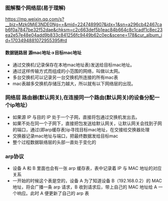 

### 图解整个网络层(易于理解)
<https://mp.weixin.qq.com/s?__biz=Mzk0MjE3NDE0Ng==&mid=2247489907&idx=1&sn=a296cb42467cab6f0a7847be32f52dae&chksm=c2c663def5b1eac84b664c8c1cadf1c8ec23ea2e57e48e04add9b833c841256fc9449b62c0ec&scene=178&cur_album_id=1703494881072955395#rd>

#### 数据链路层 源mac地址->目标mac地址
+ 通过交换机(记录保存在本地mac地址表)发送给目标mac地址。
+ 通过这样传输方式而组成的小范围的网络，叫做以太网。
+ 多台交换机可以记录另一台交换机所连接的所有mac表
+ mac表越多交换机存储压力越大，所以就有以下网络层的出现。


### 网络层 路由器(默认网关),在连接同一个路由(默认网关)的设备分配一个ip地址）
+ 如果源 IP 与目的 IP 处于一个子网，直接将包通过交换机发出去。
+ 如果不处在同一个子网下，直接把包发送给默认网关，让默认网关会找到子网的端口，通过(即arp缓存表)ip寻找目标mac地址，在交接给交换器处理
+ 交换器记录mac地址与端口，把最终数据发给目标mac
+ 整个过程数据联络层的头部一直处于变化的

### arp协议
+ 设备 A 和 B 里面也会有一张 arp 缓存表，表中记录着 IP 与 MAC 地址的对应关系
+ 一开始的时候这个表是空的，设备 A 为了知道设备 B（192.168.0.2）的 MAC 地址，将会广播一条 arp 请求，B 收到请求后，带上自己的 MAC 地址给 A 一个响应。此时 A 便更新了自己的 arp 表

